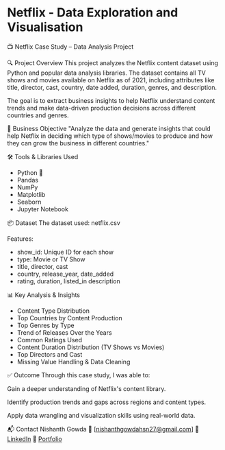 # Netflix - Data Exploration and Visualisation

📺 Netflix Case Study – Data Analysis Project

🔍 Project Overview
This project analyzes the Netflix content dataset using Python and popular data analysis libraries. The dataset contains all TV shows and movies available on Netflix as of 2021, including attributes like title, director, cast, country, date added, duration, genres, and description.

The goal is to extract business insights to help Netflix understand content trends and make data-driven production decisions across different countries and genres.

🎯 Business Objective
"Analyze the data and generate insights that could help Netflix in deciding which type of shows/movies to produce and how they can grow the business in different countries."

🛠️ Tools & Libraries Used
- Python 🐍 
- Pandas 
- NumPy 
- Matplotlib 
- Seaborn 
- Jupyter Notebook

📦 Dataset
The dataset used: netflix.csv

Features:
- show_id: Unique ID for each show 
- type: Movie or TV Show 
- title, director, cast 
- country, release_year, date_added 
- rating, duration, listed_in
description

📊 Key Analysis & Insights
- Content Type Distribution 
- Top Countries by Content Production 
- Top Genres by Type 
- Trend of Releases Over the Years 
- Common Ratings Used 
- Content Duration Distribution (TV Shows vs Movies) 
- Top Directors and Cast 
- Missing Value Handling & Data Cleaning

✅ Outcome
Through this case study, I was able to:

Gain a deeper understanding of Netflix's content library.

Identify production trends and gaps across regions and content types.

Apply data wrangling and visualization skills using real-world data.

📬 Contact 
 Nishanth Gowda 
 📧 [nishanthgowdahsn27@gmail.com] 
 🔗 [LinkedIn](https://www.linkedin.com/in/nishanth-gowda-hassan/) 
 📂 [Portfolio](https://nigowda.github.io/nishanth-s_portfolio/)

